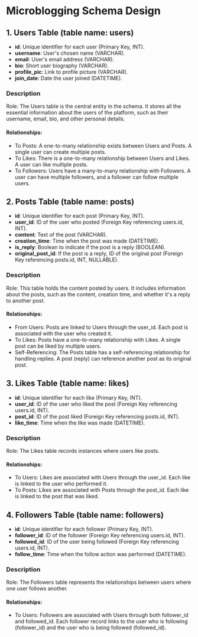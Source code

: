 # Microblogging Schema Design

## 1. Users Table (table name: users)
- **id**: Unique identifier for each user (Primary Key, INT).
- **username**: User's chosen name (VARCHAR).
- **email**: User's email address (VARCHAR).
- **bio**: Short user biography (VARCHAR).
- **profile_pic**: Link to profile picture (VARCHAR).
- **join_date**: Date the user joined (DATETIME).

### Description
Role: The Users table is the central entity in the schema. It stores all the essential information about the users of the platform, such as their username, email, bio, and other personal details.

#### Relationships:
- To Posts: A one-to-many relationship exists between Users and Posts. A single user can create multiple posts.
- To Likes: There is a one-to-many relationship between Users and Likes. A user can like multiple posts.
- To Followers: Users have a many-to-many relationship with Followers. A user can have multiple followers, and a follower can follow multiple users.

## 2. Posts Table (table name: posts)
- **id**: Unique identifier for each post (Primary Key, INT).
- **user_id**: ID of the user who posted (Foreign Key referencing users.id, INT).
- **content**: Text of the post (VARCHAR).
- **creation_time**: Time when the post was made (DATETIME).
- **is_reply**: Boolean to indicate if the post is a reply (BOOLEAN).
- **original_post_id**: If the post is a reply, ID of the original post (Foreign Key referencing posts.id, INT, NULLABLE).

### Description
Role: This table holds the content posted by users. It includes information about the posts, such as the content, creation time, and whether it's a reply to another post.

#### Relationships:
- From Users: Posts are linked to Users through the user_id. Each post is associated with the user who created it.
- To Likes: Posts have a one-to-many relationship with Likes. A single post can be liked by multiple users.
- Self-Referencing: The Posts table has a self-referencing relationship for handling replies. A post (reply) can reference another post as its original post.

## 3. Likes Table (table name: likes)
- **id**: Unique identifier for each like (Primary Key, INT).
- **user_id**: ID of the user who liked the post (Foreign Key referencing users.id, INT).
- **post_id**: ID of the post liked (Foreign Key referencing posts.id, INT).
- **like_time**: Time when the like was made (DATETIME).

### Description
Role: The Likes table records instances where users like posts.

#### Relationships:
- To Users: Likes are associated with Users through the user_id. Each like is linked to the user who performed it.
- To Posts: Likes are associated with Posts through the post_id. Each like is linked to the post that was liked.

## 4. Followers Table (table name: followers)
- **id**: Unique identifier for each follower (Primary Key, INT).
- **follower_id**: ID of the follower (Foreign Key referencing users.id, INT).
- **followed_id**: ID of the user being followed (Foreign Key referencing users.id, INT).
- **follow_time**: Time when the follow action was performed (DATETIME).

### Description
Role: The Followers table represents the relationships between users where one user follows another.

#### Relationships:
- To Users: Followers are associated with Users through both follower_id and followed_id. Each follower record links to the user who is following (follower_id) and the user who is being followed (followed_id).
